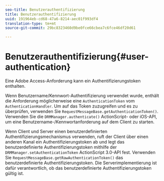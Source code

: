 ```yaml
---
seo-title: Benutzerauthentifizierung
title: Benutzerauthentifizierung
uuid: 191964eb-cd68-47a6-8214-aec01f993df4
translation-type: tm+mt
source-git-commit: 29bc8323460d9be0fce66cbea7c6fce46df20d61

---
```



# Benutzerauthentifizierung{#user-authentication}

Eine Adobe Access-Anforderung kann ein Authentifizierungstoken enthalten.

Wenn Benutzername/Kennwort-Authentifizierung verwendet wurde, enthält die Anforderung möglicherweise eine `AuthenticationToken` vom `AuthenticationHandler`. Um auf das Token zuzugreifen und es zu überprüfen, verwenden Sie `RequestMessageBase.getAuthenticationToken()`. Verwenden Sie die `DRMManager.authenticate()` ActionScript- oder iOS-API, um eine Benutzername-/Kennwortanforderung auf dem Client zu starten.

Wenn Client und Server einen benutzerdefinierten Authentifizierungsmechanismus verwenden, ruft der Client über einen anderen Kanal ein Authentifizierungstoken ab und legt das benutzerdefinierte Authentifizierungstoken mithilfe der `DRMManager.setAuthenticationToken` ActionScript 3.0-API fest. Verwenden Sie `RequestMessageBase.getRawAuthenticationToken()` das benutzerdefinierte Authentifizierungstoken. Die Serverimplementierung ist dafür verantwortlich, ob das benutzerdefinierte Authentifizierungstoken gültig ist.
